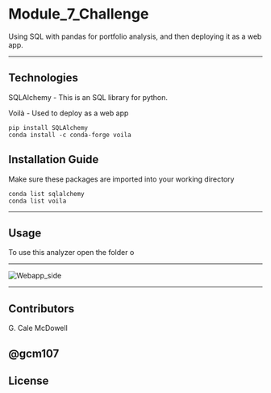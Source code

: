 # Module_7_Challenge
Using SQL with pandas for portfolio analysis, and then deploying it as a web app.


---

## Technologies
SQLAlchemy - This is an SQL library for python.

Voilà - Used to deploy as a web app





```
pip install SQLAlchemy
conda install -c conda-forge voila
```

## Installation Guide

Make sure these packages are imported into your working directory

```
conda list sqlalchemy
conda list voila
```
---

## Usage

To use this analyzer open the folder o

----


![Webapp_side]('Images/bokeh_plot.png')

----

## Contributors

G. Cale McDowell

@gcm107
---

## License
